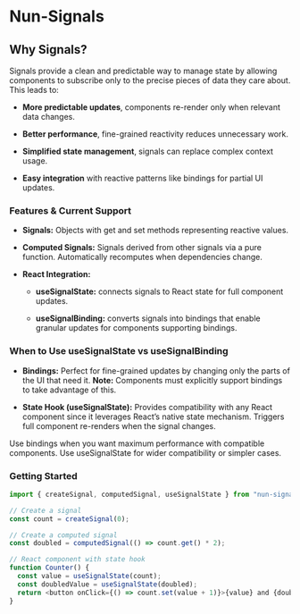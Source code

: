 # Nun-Signals

## Why Signals?
Signals provide a clean and predictable way to manage state by allowing components to subscribe only to the precise pieces of data they care about. This leads to:

* **More predictable updates**, components re-render only when relevant data changes.
* **Better performance**, fine-grained reactivity reduces unnecessary work.
* **Simplified state management**, signals can replace complex context usage.


* **Easy integration** with reactive patterns like bindings for partial UI updates.


### Features & Current Support
* **Signals:** Objects with get and set methods representing reactive values.

* **Computed Signals:** Signals derived from other signals via a pure function. Automatically recomputes when dependencies change.

* **React Integration:**

    * **useSignalState:** connects signals to React state for full component updates.

    * **useSignalBinding:** converts signals into bindings that enable granular updates for components supporting bindings.

### When to Use useSignalState vs useSignalBinding
* **Bindings:**
Perfect for fine-grained updates by changing only the parts of the UI that need it.
**Note:** Components must explicitly support bindings to take advantage of this.

* **State Hook (useSignalState):**
Provides compatibility with any React component since it leverages React’s native state mechanism.
Triggers full component re-renders when the signal changes.

Use bindings when you want maximum performance with compatible components. Use useSignalState for wider compatibility or simpler cases.

### Getting Started

~~~js
import { createSignal, computedSignal, useSignalState } from "nun-signals";

// Create a signal
const count = createSignal(0);

// Create a computed signal
const doubled = computedSignal(() => count.get() * 2);

// React component with state hook
function Counter() {
  const value = useSignalState(count);
  const doubledValue = useSignalState(doubled);
  return <button onClick={() => count.set(value + 1)}>{value} and {doubledValue}</button>;
}
~~~